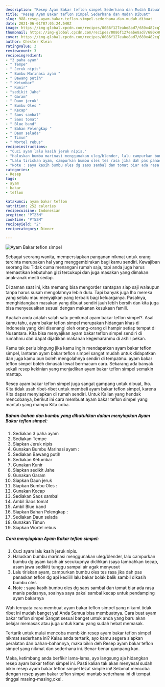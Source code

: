 ```yaml
---
description: "Resep Ayam Bakar teflon simpel Sederhana dan Mudah Dibuat"
title: "Resep Ayam Bakar teflon simpel Sederhana dan Mudah Dibuat"
slug: 988-resep-ayam-bakar-teflon-simpel-sederhana-dan-mudah-dibuat
date: 2021-06-01T07:05:24.540Z
image: https://img-global.cpcdn.com/recipes/0086f127eabe8ad7/680x482cq70/ayam-bakar-teflon-simpel-foto-resep-utama.jpg
thumbnail: https://img-global.cpcdn.com/recipes/0086f127eabe8ad7/680x482cq70/ayam-bakar-teflon-simpel-foto-resep-utama.jpg
cover: https://img-global.cpcdn.com/recipes/0086f127eabe8ad7/680x482cq70/ayam-bakar-teflon-simpel-foto-resep-utama.jpg
author: Chester Klein
ratingvalue: 3
reviewcount: 3
recipeingredient:
- "3 paha ayam"
- " Tempe"
- " Jeruk nipis"
- " Bumbu Marinasi ayam "
- " Bawang putih"
- " Ketumbar"
- " Kunir"
- "sedikit Jahe"
- " Garam"
- " Daun jeruk"
- " Bumbu Oles "
- " Kecap"
- " Saos sambal"
- " Saos tomat"
- " Blue band"
- " Bahan Pelengkap "
- " Daun selada"
- " Timun"
- " Wortel rebus"
recipeinstructions:
- "Cuci ayam lalu kasih jeruk nipis."
- "Haluskan bumbu marinasi menggunakan uleg/blender, lalu campurkan bumbu dg ayam kasih air secukupnya didihkan (saya tambahkan kecap, asam jawa sedikit) tunggu sampai air agak menyusut"
- "Lalu tiriskan ayam, campurkan bumbu oles tes rasa jika dah pas panaskan teflon dg api keciiill lalu bakar bolak balik sambil dikasih bumbu oles"
- "Note : saya kasih bumbu oles dg saos sambal dan tomat biar ada rasa manis pedasnya, soalnya saya pakai sambal kecap untuk pendamping ayam bakarnya"
categories:
- Resep
tags:
- ayam
- bakar
- teflon

katakunci: ayam bakar teflon 
nutrition: 252 calories
recipecuisine: Indonesian
preptime: "PT23M"
cooktime: "PT52M"
recipeyield: "2"
recipecategory: Dinner

---
```



![Ayam Bakar teflon simpel](https://img-global.cpcdn.com/recipes/0086f127eabe8ad7/680x482cq70/ayam-bakar-teflon-simpel-foto-resep-utama.jpg)

Sebagai seorang wanita, mempersiapkan panganan nikmat untuk orang tercinta merupakan hal yang menggembirakan bagi kamu sendiri. Kewajiban seorang ibu Tidak cuma menangani rumah saja, tapi anda juga harus memastikan kebutuhan gizi tercukupi dan juga masakan yang dimakan anak-anak mesti sedap.

Di zaman  saat ini, kita memang bisa mengorder santapan siap saji walaupun tanpa harus susah mengolahnya lebih dulu. Tapi banyak juga lho mereka yang selalu mau menyajikan yang terbaik bagi keluarganya. Pasalnya, menghidangkan masakan yang dibuat sendiri jauh lebih bersih dan kita juga bisa menyesuaikan sesuai dengan makanan kesukaan famili. 



Apakah anda adalah salah satu penikmat ayam bakar teflon simpel?. Asal kamu tahu, ayam bakar teflon simpel merupakan hidangan khas di Indonesia yang kini disenangi oleh orang-orang di hampir setiap tempat di Nusantara. Kita bisa menyajikan ayam bakar teflon simpel sendiri di rumahmu dan dapat dijadikan makanan kegemaranmu di akhir pekan.

Kamu tak perlu bingung jika kamu ingin mendapatkan ayam bakar teflon simpel, lantaran ayam bakar teflon simpel sangat mudah untuk didapatkan dan juga kamu pun boleh mengolahnya sendiri di tempatmu. ayam bakar teflon simpel boleh dimasak lewat bermacam cara. Sekarang ada banyak sekali resep kekinian yang menjadikan ayam bakar teflon simpel semakin mantap.

Resep ayam bakar teflon simpel juga sangat gampang untuk dibuat, lho. Kita tidak usah ribet-ribet untuk membeli ayam bakar teflon simpel, karena Kita dapat menyiapkan di rumah sendiri. Untuk Kalian yang hendak mencobanya, berikut ini cara membuat ayam bakar teflon simpel yang mantab yang mampu Kita coba.

<!--inarticleads1-->

##### Bahan-bahan dan bumbu yang dibutuhkan dalam menyiapkan Ayam Bakar teflon simpel:

1. Sediakan 3 paha ayam
1. Sediakan  Tempe
1. Siapkan  Jeruk nipis
1. Gunakan  Bumbu Marinasi ayam :
1. Sediakan  Bawang putih
1. Sediakan  Ketumbar
1. Gunakan  Kunir
1. Siapkan sedikit Jahe
1. Gunakan  Garam
1. Siapkan  Daun jeruk
1. Siapkan  Bumbu Oles :
1. Gunakan  Kecap
1. Sediakan  Saos sambal
1. Ambil  Saos tomat
1. Ambil  Blue band
1. Siapkan  Bahan Pelengkap :
1. Sediakan  Daun selada
1. Gunakan  Timun
1. Siapkan  Wortel rebus




<!--inarticleads2-->

##### Cara menyiapkan Ayam Bakar teflon simpel:

1. Cuci ayam lalu kasih jeruk nipis.
1. Haluskan bumbu marinasi menggunakan uleg/blender, lalu campurkan bumbu dg ayam kasih air secukupnya didihkan (saya tambahkan kecap, asam jawa sedikit) tunggu sampai air agak menyusut
1. Lalu tiriskan ayam, campurkan bumbu oles tes rasa jika dah pas panaskan teflon dg api keciiill lalu bakar bolak balik sambil dikasih bumbu oles
1. Note : saya kasih bumbu oles dg saos sambal dan tomat biar ada rasa manis pedasnya, soalnya saya pakai sambal kecap untuk pendamping ayam bakarnya




Wah ternyata cara membuat ayam bakar teflon simpel yang nikamt tidak ribet ini mudah banget ya! Anda Semua bisa membuatnya. Cara buat ayam bakar teflon simpel Sangat sesuai banget untuk anda yang baru akan belajar memasak atau juga untuk kamu yang sudah hebat memasak.

Tertarik untuk mulai mencoba membikin resep ayam bakar teflon simpel nikmat sederhana ini? Kalau anda tertarik, ayo kamu segera siapkan peralatan dan bahan-bahannya, maka bikin deh Resep ayam bakar teflon simpel yang nikmat dan sederhana ini. Benar-benar gampang kan. 

Maka, ketimbang anda berfikir lama-lama, ayo langsung aja hidangkan resep ayam bakar teflon simpel ini. Pasti kalian tak akan menyesal sudah bikin resep ayam bakar teflon simpel lezat simple ini! Selamat mencoba dengan resep ayam bakar teflon simpel mantab sederhana ini di tempat tinggal masing-masing,oke!.

